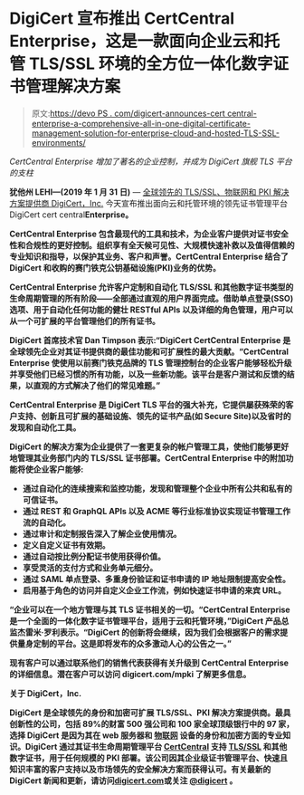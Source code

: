 # DigiCert 宣布推出 CertCentral Enterprise，这是一款面向企业云和托管 TLS/SSL 环境的全方位一体化数字证书管理解决方案

> 原文:[https://devo PS . com/digicert-announces-cert central-enterprise-a-comprehensive-all-in-one-digital-certificate-management-solution-for-enterprise-cloud-and-hosted-TLS-SSL-environments/](https://devops.com/digicert-announces-certcentral-enterprise-a-comprehensive-all-in-one-digital-certificate-management-solution-for-enterprise-cloud-and-hosted-tls-ssl-environments/)

*CertCentral Enterprise 增加了著名的企业控制，并成为 DigiCert 旗舰 TLS 平台的支柱*

**犹他州 LEHI—(2019 年 1 月 31 日)** — [全球领先的 TLS/SSL、物联网和 PKI 解决方案提供商 DigiCert，Inc.](https://www.digicert.com/) 今天宣布推出面向云和托管环境的领先证书管理平台 DigiCert cert central**Enterprise。**

**CertCentral Enterprise 包含最现代的工具和技术，为企业客户提供对证书安全性和合规性的更好控制。组织享有全天候可见性、大规模快速补救以及值得信赖的专业知识和指导，以保护其业务、客户和声誉。CertCentral Enterprise 结合了 DigiCert 和收购的赛门铁克公钥基础设施(PKI)业务的优势。**

**CertCentral Enterprise 允许客户定制和自动化 TLS/SSL 和其他数字证书类型的生命周期管理的所有阶段——全部通过直观的用户界面完成。借助单点登录(SSO)选项、用于自动化任何功能的健壮 RESTful APIs 以及详细的角色管理，用户可以从一个可扩展的平台管理他们的所有证书。**

**DigiCert 首席技术官 Dan Timpson 表示:“DigiCert CertCentral Enterprise 是全球领先企业对其证书提供商的最佳功能和可扩展性的最大贡献。“CertCentral Enterprise 使使用以前赛门铁克品牌的 TLS 管理控制台的企业客户能够轻松升级并享受他们已经习惯的所有功能，以及一些新功能。该平台是客户测试和反馈的结果，以直观的方式解决了他们的常见难题。”**

**CertCentral Enterprise 是 DigiCert TLS 平台的强大补充，它提供屡获殊荣的客户支持、创新且可扩展的基础设施、领先的证书产品(如 Secure Site)以及省时的发现和自动化工具。**

**DigiCert 的解决方案为企业提供了一套更复杂的帐户管理工具，使他们能够更好地管理其业务部门内的 TLS/SSL 证书部署。CertCentral Enterprise 中的附加功能将使企业客户能够:**

*   **通过自动化的连续搜索和监控功能，发现和管理整个企业中所有公共和私有的可信证书。**
*   **通过 REST 和 GraphQL APIs 以及 ACME 等行业标准协议实现证书管理工作流的自动化。**
*   **通过审计和定制报告深入了解企业使用情况。**
*   **定义自定义证书有效期。**
*   **通过自动按比例分配证书使用获得价值。**
*   **享受灵活的支付方式和业务单元细分。**
*   **通过 SAML 单点登录、多重身份验证和证书申请的 IP 地址限制提高安全性。**
*   **启用基于角色的访问并自定义企业工作流，例如快速证书申请的来宾 URL。**

**“企业可以在一个地方管理与其 TLS 证书相关的一切。“CertCentral Enterprise 是一个全面的一体化数字证书管理平台，适用于云和托管环境，”DigiCert 产品总监杰雷米·罗利表示。“DigiCert 的创新将会继续，因为我们会根据客户的需求提供量身定制的平台。这是即将发布的众多激动人心的公告之一。”**

**现有客户可以通过联系他们的销售代表获得有关升级到 CertCentral Enterprise 的详细信息。潜在客户可以访问 digicert.com/mpki 了解更多信息。**

****关于 DigiCert，Inc.****

**DigiCert 是全球领先的身份和加密可扩展 TLS/SSL、PKI 解决方案提供商。最具创新性的公司，包括 89%的财富 500 强公司和 100 家全球顶级银行中的 97 家，选择 DigiCert 是因为其在 web 服务器和 [物联网](https://www.digicert.com/internet-of-things.htm) 设备的身份和加密方面的专业知识。DigiCert 通过其证书生命周期管理平台 [CertCentral](https://www.digicert.com/certcentral/) 支持 [TLS/SSL](https://www.digicert.com/secure-site-ssl/ssl/) 和其他数字证书，用于任何规模的 PKI 部署。该公司因其企业级证书管理平台、快速且知识丰富的客户支持以及市场领先的安全解决方案而获得认可。有关最新的 DigiCert 新闻和更新，请访问[digicert.com](https://www.digicert.com/)或关注 [@digicert](https://www.twitter.com/digicert) 。**